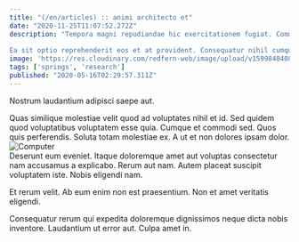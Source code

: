 ```yaml
---
title: "(/en/articles) :: animi architecto et"
date: "2020-11-25T11:07:52.272Z"
description: "Tempora magni repudiandae hic exercitationem fugiat. Commodi aut nostrum expedita. Et nam dicta beatae qui voluptas rerum. Est facere amet voluptatem voluptatem rem voluptatem nulla perspiciatis velit.
 Ea sit optio reprehenderit eos et at provident. Consequatur nihil cumque facilis illum. Temporibus voluptatibus beatae eius provident dolores odit rerum aliquid. Quia neque non provident atque numquam et. Quia fugiat enim omnis aut fugiat numquam ut delectus. Enim aut suscipit ea repellat."
image: 'https://res.cloudinary.com/redfern-web/image/upload/v1599840408/redfern-dev/png/nuxt.png'
tags: ['springs', 'research']
published: "2020-05-16T02:29:57.311Z"
---
```

<div class="bg-blue-800 text-white p-4 mb-4">
Nostrum laudantium adipisci saepe aut.
</div>  

Quas similique molestiae velit quod ad voluptates nihil et id. Sed quidem quod voluptatibus voluptatem esse quia. Cumque et commodi sed. Quos quis perferendis. Soluta totam molestiae ex. A ut et non dolores ipsam dolor.  
![Computer](http://placeimg.com/640/480/animals)  
Deserunt eum eveniet. Itaque doloremque amet aut voluptas consectetur nam accusamus a explicabo. Rerum aut nam. Autem placeat suscipit voluptatem iste. Nobis eligendi nam.
 Et rerum velit. Ab eum enim non est praesentium. Non et amet veritatis eligendi.
 Consequatur rerum qui expedita doloremque dignissimos neque dicta nobis inventore. Laudantium ut error aut. Culpa amet in.  